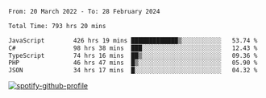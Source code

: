 <!--START_SECTION:waka-->

```txt
From: 20 March 2022 - To: 28 February 2024

Total Time: 793 hrs 20 mins

JavaScript        426 hrs 19 mins █████████████▒░░░░░░░░░░░   53.74 %
C#                98 hrs 38 mins  ███░░░░░░░░░░░░░░░░░░░░░░   12.43 %
TypeScript        74 hrs 16 mins  ██▒░░░░░░░░░░░░░░░░░░░░░░   09.36 %
PHP               46 hrs 47 mins  █▒░░░░░░░░░░░░░░░░░░░░░░░   05.90 %
JSON              34 hrs 17 mins  █░░░░░░░░░░░░░░░░░░░░░░░░   04.32 %
```

<!--END_SECTION:waka-->
[![spotify-github-profile](https://spotify-github-profile.vercel.app/api/view?uid=c00zprrvy9xiloa9qnco3hmng&cover_image=true&theme=novatorem&show_offline=false&background_color=121212&bar_color=53b14f&bar_color_cover=false)](https://spotify-github-profile.vercel.app/api/view?uid=c00zprrvy9xiloa9qnco3hmng&redirect=true)



